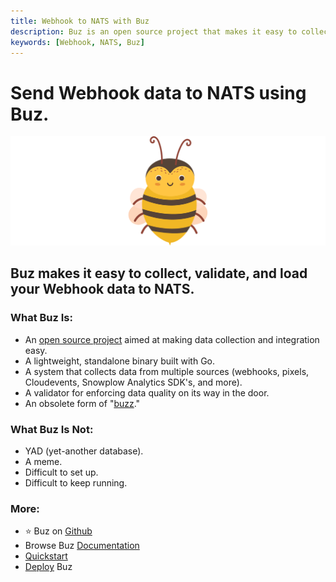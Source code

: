 ```yaml
---
title: Webhook to NATS with Buz
description: Buz is an open source project that makes it easy to collect, validate, and load Webhook data to NATS.
keywords: [Webhook, NATS, Buz]
---
```


# Send Webhook data to NATS using Buz.

![buzz](../../../static/img/buzz.png)


## Buz makes it easy to collect, validate, and load your Webhook data to NATS.


### What Buz Is:

- An [open source project](https://github.com/silverton-io/buz) aimed at making data collection and integration easy.
- A lightweight, standalone binary built with Go.
- A system that collects data from multiple sources (webhooks, pixels, Cloudevents, Snowplow Analytics SDK's, and more).
- A validator for enforcing data quality on its way in the door.
- An obsolete form of "[buzz](https://www.merriam-webster.com/dictionary/buzz)."


### What Buz Is Not:

- YAD (yet-another database).
- A meme.
- Difficult to set up.
- Difficult to keep running.


### More:
- ⭐ Buz on [Github](https://github.com/silverton-io/buz)
- Browse Buz [Documentation](/)
- [Quickstart](/examples/quickstart)
- [Deploy](/category/deploying-buz) Buz

